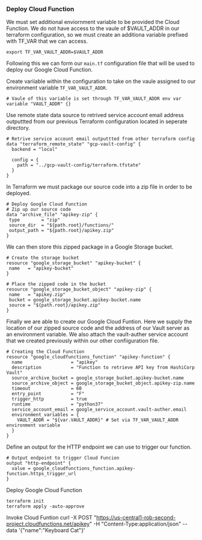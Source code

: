 ### Deploy Cloud Function

We must set additional enviornment variable to be provided the Cloud Function. We do not have access to the vaule of $VAULT_ADDR in our terraform configuration, so we must create an additiona variable prefixed with TF_VAR that we can access.
    
    export TF_VAR_VAULT_ADDR=$VAULT_ADDR

Following this we can form our `main.tf` configuration file that will be used to deploy our Google Cloud Function.

Create variiable within the configuration to take on the vaule assigned to our environment variable `TF_VAR_VAULT_ADDR`.
```hcl
# Vaule of this variable is set through TF_VAR_VAULT_ADDR env var
variable "VAULT_ADDR" {}
```

Use remote state data source to retrived service account email address outputtted from our previous Terraform configuration located in seperate directory.
```hcl
# Retrive service account email outputtted from other terraform config
data "terraform_remote_state" "gcp-vault-config" {
  backend = "local"

  config = {
    path = "../gcp-vault-config/terraform.tfstate"
  }
}
```

In Terraform we must package our source code into a zip file in order to be deployed.
```hcl
# Deploy Google Cloud Function
# Zip up our source code
data "archive_file" "apikey-zip" {
 type        = "zip"
 source_dir  = "${path.root}/functions/"
 output_path = "${path.root}/apikey.zip"
}
```

We can then store this zipped package in a Google Storage bucket.
```hcl
# Create the storage bucket
resource "google_storage_bucket" "apikey-bucket" {
 name   = "apikey-bucket"
}
```
```hcl
# Place the zipped code in the bucket
resource "google_storage_bucket_object" "apikey-zip" {
 name   = "apikey.zip"
 bucket = google_storage_bucket.apikey-bucket.name
 source = "${path.root}/apikey.zip"
}
```

Finally we are able to create our Google Cloud Funtion. Here we supply the location of our zipped source code and the address of our Vault server as an environment variable. We also attach the vault-auther service account that we created previously within our other confiiguration file.
```hcl 
# Creating the Cloud Function
resource "google_cloudfunctions_function" "apikey-function" {
  name                  = "apikey"
  description           = "Function to retrieve API key from HashiCorp Vault"
  source_archive_bucket = google_storage_bucket.apikey-bucket.name
  source_archive_object = google_storage_bucket_object.apikey-zip.name
  timeout               = 60
  entry_point           = "F"
  trigger_http          = true
  runtime               = "python37"
  service_account_email = google_service_account.vault-auther.email
  environment_variables = {
    VAULT_ADDR = "${var.VAULT_ADDR}" # Set via TF_VAR_VAULT_ADDR environment variable
  }
}
```

Define an output for the HTTP endpoint we can use to trigger our function.
```hcl
# Output endpoint to trigger Cloud Funcion
output "http-endpoint" {
  value = google_cloudfunctions_function.apikey-function.https_trigger_url
}
```

Deploy Google Cloud Function 

    terraform init
    terraform apply -auto-approve

Invoke Cloud Funtion
curl -X POST "https://us-central1-rob-second-project.cloudfunctions.net/apikey" -H "Content-Type:application/json" --data '{"name":"Keyboard Cat"}'